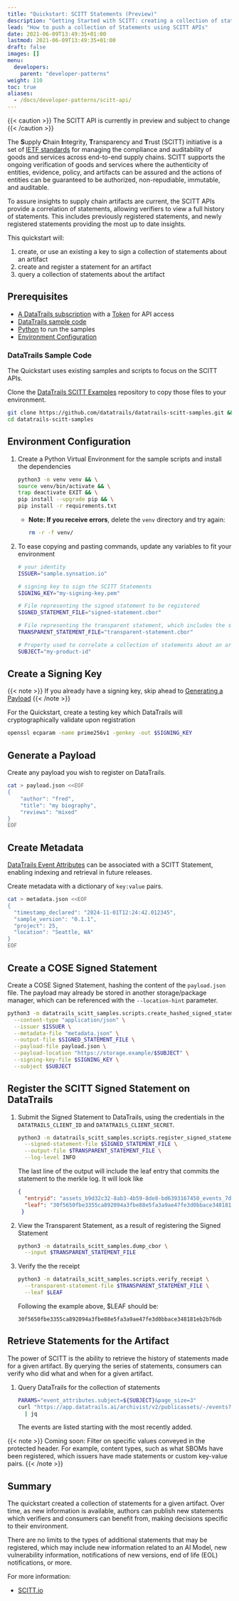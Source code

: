 ```yaml
---
title: "Quickstart: SCITT Statements (Preview)"
description: "Getting Started with SCITT: creating a collection of statements  (Preview)"
lead: "How to push a collection of Statements using SCITT APIs"
date: 2021-06-09T13:49:35+01:00
lastmod: 2021-06-09T13:49:35+01:00
draft: false
images: []
menu:
  developers:
    parent: "developer-patterns"
weight: 110
toc: true
aliases: 
  - /docs/developer-patterns/scitt-api/
---
```


{{< caution >}}
The SCITT API is currently in preview and subject to change
{{< /caution >}}

The **S**upply **C**hain **I**ntegrity, **T**ransparency and **T**rust (SCITT) initiative is a set of [IETF standards](https://datatracker.ietf.org/group/scitt/documents/) for managing the compliance and auditability of goods and services across end-to-end supply chains.
SCITT supports the ongoing verification of goods and services where the authenticity of entities, evidence, policy, and artifacts can be assured and the actions of entities can be guaranteed to be authorized, non-repudiable, immutable, and auditable.

To assure insights to supply chain artifacts are current, the SCITT APIs provide a correlation of statements, allowing verifiers to view a full history of statements.
This includes previously registered statements, and newly registered statements providing the most up to date insights.

This quickstart will:

1. create, or use an existing a key to sign a collection of statements about an artifact
1. create and register a statement for an artifact
1. query a collection of statements about the artifact

## Prerequisites

- [A DataTrails subscription](https://app.datatrails.ai/signup) with a [Token](/developers/developer-patterns/getting-access-tokens-using-app-registrations) for API access
- [DataTrails sample code](#datatrails-sample-code)
- [Python](https://www.python.org/downloads/) to run the samples
- [Environment Configuration](#environment-configuration)

### DataTrails Sample Code

The Quickstart uses existing samples and scripts to focus on the SCITT APIs.

Clone the [DataTrails SCITT Examples](https://github.com/datatrails/datatrails-scitt-samples) repository to copy those files to your environment.

  ```bash
  git clone https://github.com/datatrails/datatrails-scitt-samples.git && \
  cd datatrails-scitt-samples
  ```

## Environment Configuration

1. Create a Python Virtual Environment for the sample scripts and install the dependencies

    ```bash
    python3 -m venv venv && \
    source venv/bin/activate && \
    trap deactivate EXIT && \
    pip install --upgrade pip && \
    pip install -r requirements.txt
    ```

      - **Note: If you receive errors**, delete the `venv` directory and try again:

        ```bash
        rm -r -f venv/
        ```

1. To ease copying and pasting commands, update any variables to fit your environment

    ```bash
    # your identity
    ISSUER="sample.synsation.io"

    # signing key to sign the SCITT Statements
    SIGNING_KEY="my-signing-key.pem"

    # File representing the signed statement to be registered
    SIGNED_STATEMENT_FILE="signed-statement.cbor"

    # File representing the transparent statement, which includes the signed statement and the registration receipt
    TRANSPARENT_STATEMENT_FILE="transparent-statement.cbor"

    # Property used to correlate a collection of statements about an artifact
    SUBJECT="my-product-id"
    ```

## Create a Signing Key

{{< note >}}
If you already have a signing key, skip ahead to [Generating a Payload](#generating-a-payload)
{{< /note >}}

For the Quickstart, create a testing key which DataTrails will cryptographically validate upon registration

  ```bash
  openssl ecparam -name prime256v1 -genkey -out $SIGNING_KEY
  ```

## Generate a Payload

Create any payload you wish to register on DataTrails.

```bash
cat > payload.json <<EOF
{
    "author": "fred",
    "title": "my biography",
    "reviews": "mixed"
}
EOF
```

## Create Metadata

[DataTrails Event Attributes](./../../api-reference/events-api/) can be associated with a SCITT Statement, enabling indexing and retrieval in future releases.

Create metadata with a dictionary of `key:value` pairs.

```bash
cat > metadata.json <<EOF
{
  "timestamp_declared": "2024-11-01T12:24:42.012345",
  "sample_version": "0.1.1",
  "project": 25,
  "location": "Seattle, WA"
}
EOF
```

## Create a COSE Signed Statement

Create a COSE Signed Statement, hashing the content of the `payload.json` file.
The payload may already be stored in another storage/package manager, which can be referenced with the `--location-hint` parameter.

```bash
python3 -m datatrails_scitt_samples.scripts.create_hashed_signed_statement \
  --content-type "application/json" \
  --issuer $ISSUER \
  --metadata-file "metadata.json" \
  --output-file $SIGNED_STATEMENT_FILE \
  --payload-file payload.json \
  --payload-location "https://storage.example/$SUBJECT" \
  --signing-key-file $SIGNING_KEY \
  --subject $SUBJECT
```

## Register the SCITT Signed Statement on DataTrails

1. Submit the Signed Statement to DataTrails, using the credentials in the `DATATRAILS_CLIENT_ID` and `DATATRAILS_CLIENT_SECRET`.

    ```bash
    python3 -m datatrails_scitt_samples.scripts.register_signed_statement \
      --signed-statement-file $SIGNED_STATEMENT_FILE \
      --output-file $TRANSPARENT_STATEMENT_FILE \
      --log-level INFO
    ```

    The last line of the output will include the leaf entry that commits the statement to the merkle log.
    It will look like

    ```json
    {
      "entryid": "assets_b9d32c32-8ab3-4b59-8de8-bd6393167450_events_7dd2a825-495e-4fc9-b572-5872a268c8a9",
      "leaf": "30f5650fbe3355ca892094a3fbe88e5fa3a9ae47fe3d0bbace348181eb2b76db"
     }
    ```

1. View the Transparent Statement, as a result of registering the Signed Statement

    ```bash
    python3 -m datatrails_scitt_samples.dump_cbor \
      --input $TRANSPARENT_STATEMENT_FILE
    ```

1. Verify the the receipt

    ```bash
    python3 -m datatrails_scitt_samples.scripts.verify_receipt \
      --transparent-statement-file $TRANSPARENT_STATEMENT_FILE \
      --leaf $LEAF
    ```

    Following the example above, $LEAF should be:

    ```output
    30f5650fbe3355ca892094a3fbe88e5fa3a9ae47fe3d0bbace348181eb2b76db
    ```

## Retrieve Statements for the Artifact

The power of SCITT is the ability to retrieve the history of statements made for a given artifact.
By querying the series of statements, consumers can verify who did what and when for a given artifact.

1. Query DataTrails for the collection of statements

    ```bash
    PARAMS="event_attributes.subject=${SUBJECT}&page_size=3"
    curl "https://app.datatrails.ai/archivist/v2/publicassets/-/events?${PARAMS}" \
      | jq
    ```

    The events are listed starting with the most recently added.

{{< note >}}
Coming soon: Filter on specific values conveyed in the protected header.
For example, content types, such as what SBOMs have been registered, which issuers have made statements or custom key-value pairs.
{{< /note >}}

## Summary

The quickstart created a collection of statements for a given artifact.
Over time, as new information is available, authors can publish new statements which verifiers and consumers can benefit from, making decisions specific to their environment.

There are no limits to the types of additional statements that may be registered, which may include new information related to an AI Model, new vulnerability information, notifications of new versions, end of life (EOL) notifications, or more.

For more information:

<!-- - [DataTrails SCITT API Reference](TBD) -->
- [SCITT.io](SCITT.io)
